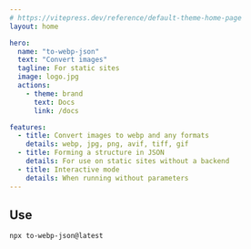 ```yaml
---
# https://vitepress.dev/reference/default-theme-home-page
layout: home

hero:
  name: "to-webp-json"
  text: "Convert images"
  tagline: For static sites
  image: logo.jpg
  actions:
    - theme: brand
      text: Docs
      link: /docs

features:
  - title: Convert images to webp and any formats
    details: webp, jpg, png, avif, tiff, gif
  - title: Forming a structure in JSON
    details: For use on static sites without a backend
  - title: Interactive mode
    details: When running without parameters
---
```


## Use

```sh
npx to-webp-json@latest
```
